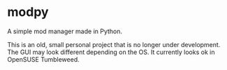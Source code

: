 # modpy
A simple mod manager made in Python.

This is an old, small personal project that is no longer under development.
The GUI may look different depending on the OS. It currently looks ok in OpenSUSE Tumbleweed.

